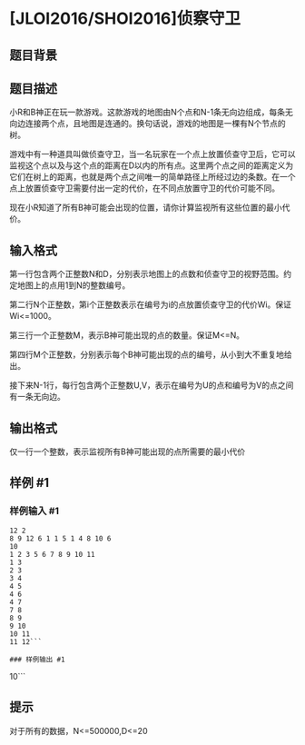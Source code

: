 # [JLOI2016/SHOI2016]侦察守卫

## 题目背景



## 题目描述

小R和B神正在玩一款游戏。这款游戏的地图由N个点和N-1条无向边组成，每条无向边连接两个点，且地图是连通的。换句话说，游戏的地图是一棵有N个节点的树。

游戏中有一种道具叫做侦查守卫，当一名玩家在一个点上放置侦查守卫后，它可以监视这个点以及与这个点的距离在D以内的所有点。这里两个点之间的距离定义为它们在树上的距离，也就是两个点之间唯一的简单路径上所经过边的条数。在一个点上放置侦查守卫需要付出一定的代价，在不同点放置守卫的代价可能不同。

现在小R知道了所有B神可能会出现的位置，请你计算监视所有这些位置的最小代价。


## 输入格式

第一行包含两个正整数N和D，分别表示地图上的点数和侦查守卫的视野范围。约定地图上的点用1到N的整数编号。

第二行N个正整数，第i个正整数表示在编号为i的点放置侦查守卫的代价Wi。保证Wi<=1000。

第三行一个正整数M，表示B神可能出现的点的数量。保证M<=N。

第四行M个正整数，分别表示每个B神可能出现的点的编号，从小到大不重复地给出。

接下来N-1行，每行包含两个正整数U,V，表示在编号为U的点和编号为V的点之间有一条无向边。


## 输出格式

仅一行一个整数，表示监视所有B神可能出现的点所需要的最小代价


## 样例 #1

### 样例输入 #1
```
12 2
8 9 12 6 1 1 5 1 4 8 10 6
10
1 2 3 5 6 7 8 9 10 11
1 3
2 3
3 4
4 5
4 6
4 7
7 8
8 9
9 10
10 11
11 12```

### 样例输出 #1

```
10```

## 提示

对于所有的数据，N<=500000,D<=20
